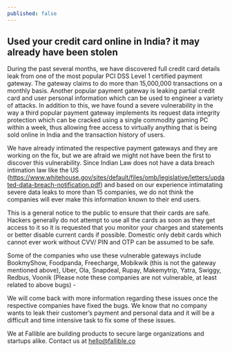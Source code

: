 ```yaml
---
published: false
---
```


## Used your credit card online in India? it may already have been stolen

During the past several months, we have discovered full credit card details leak from one of the most popular PCI DSS Level 1 certified payment gateway. The gateway claims to do more than 15,000,000 transactions on a monthly basis.  Another popular payment gateway is leaking partial credit card and user personal information which can be used to engineer a variety of attacks. In addition to this, we have found a severe vulnerability in the way a third popular payment gateway implements its request data integrity protection which can be cracked using a single commodity gaming PC within a week, thus allowing free access to virtually anything that is being sold online in India and the transaction history of users.

We have already intimated the respective payment gateways and they are working on the fix, but we are afraid we might not have been the first to discover this vulnerability. Since Indian Law does not have a data breach intimation law like the US (https://www.whitehouse.gov/sites/default/files/omb/legislative/letters/updated-data-breach-notification.pdf) and based on our experience intimatating severe data leaks to more than 15 companies, we do not think the companies will ever make this information known to their end users.

This is a general notice to the public to ensure that their cards are safe. Hackers generally do not attempt to use all the cards as soon as they get access to it so it is requested that you monitor your charges and statements or better disable current cards if possible. Domestic only debit cards which cannot ever work without CVV/ PIN and OTP can be assumed to be safe. 

Some of the companies who use these vulnerable gateways include BookmyShow, Foodpanda, Freecharge, Mobikwik (this is not the gateway mentioned above), Uber, Ola, Snapdeal, Rupay, Makemytrip, Yatra, Swiggy, Redbus, Voonik (Please note these companies are not vulnerable, at least related to above bugs) -

We will come back with more information regarding these issues once the respective companies have fixed the bugs. We know that no company wants to leak their customer’s payment and personal data and it will be a difficult and time intensive task to fix some of these issues.

We at Fallible are building products to secure large organizations and startups alike. Contact us at hello@fallible.co
